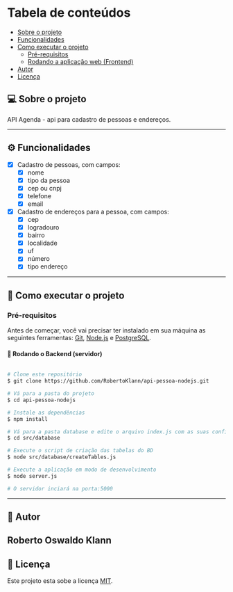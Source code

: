 Tabela de conteúdos
=================
<!--ts-->
   * [Sobre o projeto](#-sobre-o-projeto)
   * [Funcionalidades](#-funcionalidades)   
   * [Como executar o projeto](#-como-executar-o-projeto)
     * [Pré-requisitos](#pré-requisitos)
     * [Rodando a aplicação web (Frontend)](#user-content--rodando-a-aplicação-web-frontend)
   * [Autor](#-autor)
   * [Licença](#user-content--licença)
<!--te-->

## 💻 Sobre o projeto

API Agenda - api para cadastro de pessoas e endereços.

---

## ⚙️ Funcionalidades

- [x] Cadastro de pessoas, com campos:
  - [x] nome
  - [x] tipo da pessoa
  - [x] cep ou cnpj
  - [x] telefone
  - [x] email
- [x] Cadastro de endereços para a pessoa, com campos:
  - [x] cep
  - [x] logradouro
  - [x] bairro
  - [x] localidade
  - [x] uf
  - [x] número
  - [x] tipo endereço
---

## 🚀 Como executar o projeto

### Pré-requisitos

Antes de começar, você vai precisar ter instalado em sua máquina as seguintes ferramentas:
[Git](https://git-scm.com), [Node.js](https://nodejs.org/en/) e [PostgreSQL](https://www.postgresql.org/).

#### 🧭 Rodando o Backend (servidor)

```bash

# Clone este repositório
$ git clone https://github.com/RobertoKlann/api-pessoa-nodejs.git

# Vá para a pasta do projeto
$ cd api-pessoa-nodejs

# Instale as dependências
$ npm install

# Vá para a pasta database e edite o arquivo index.js com as suas configurações do Banco de Dados
$ cd src/database

# Execute o script de criação das tabelas do BD
$ node src/database/createTables.js

# Execute a aplicação em modo de desenvolvimento
$ node server.js

# O servidor inciará na porta:5000
```
---

## 🦸 Autor

Roberto Oswaldo Klann
---

## 📝 Licença

Este projeto esta sobe a licença [MIT](./LICENSE).
